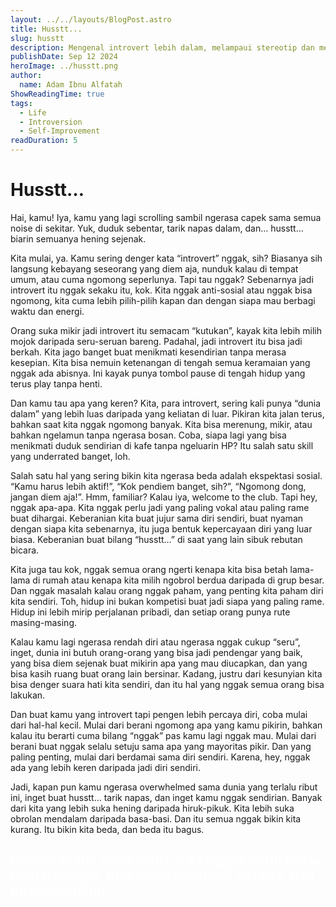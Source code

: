 ```yaml
---
layout: ../../layouts/BlogPost.astro
title: Husstt...
slug: husstt
description: Mengenal introvert lebih dalam, melampaui stereotip dan menemukan kekuatan dalam keheningan.
publishDate: Sep 12 2024
heroImage: ../husstt.png
author:
  name: Adam Ibnu Alfatah
ShowReadingTime: true
tags:
  - Life
  - Introversion
  - Self-Improvement
readDuration: 5
---
```


# Husstt…

Hai, kamu! Iya, kamu yang lagi scrolling sambil ngerasa capek sama semua noise di sekitar. Yuk, duduk sebentar, tarik napas dalam, dan… husstt… biarin semuanya hening sejenak.

Kita mulai, ya. Kamu sering denger kata “introvert” nggak, sih? Biasanya sih langsung kebayang seseorang yang diem aja, nunduk kalau di tempat umum, atau cuma ngomong seperlunya. Tapi tau nggak? Sebenarnya jadi introvert itu nggak sekaku itu, kok. Kita nggak anti-sosial atau nggak bisa ngomong, kita cuma lebih pilih-pilih kapan dan dengan siapa mau berbagi waktu dan energi.

Orang suka mikir jadi introvert itu semacam “kutukan”, kayak kita lebih milih mojok daripada seru-seruan bareng. Padahal, jadi introvert itu bisa jadi berkah. Kita jago banget buat menikmati kesendirian tanpa merasa kesepian. Kita bisa nemuin ketenangan di tengah semua keramaian yang nggak ada abisnya. Ini kayak punya tombol pause di tengah hidup yang terus play tanpa henti.

Dan kamu tau apa yang keren? Kita, para introvert, sering kali punya “dunia dalam” yang lebih luas daripada yang keliatan di luar. Pikiran kita jalan terus, bahkan saat kita nggak ngomong banyak. Kita bisa merenung, mikir, atau bahkan ngelamun tanpa ngerasa bosan. Coba, siapa lagi yang bisa menikmati duduk sendirian di kafe tanpa ngeluarin HP? Itu salah satu skill yang underrated banget, loh.

Salah satu hal yang sering bikin kita ngerasa beda adalah ekspektasi sosial. “Kamu harus lebih aktif!”, “Kok pendiem banget, sih?”, “Ngomong dong, jangan diem aja!”. Hmm, familiar? Kalau iya, welcome to the club. Tapi hey, nggak apa-apa. Kita nggak perlu jadi yang paling vokal atau paling rame buat dihargai. Keberanian kita buat jujur sama diri sendiri, buat nyaman dengan siapa kita sebenarnya, itu juga bentuk kepercayaan diri yang luar biasa. Keberanian buat bilang “husstt…” di saat yang lain sibuk rebutan bicara.

Kita juga tau kok, nggak semua orang ngerti kenapa kita bisa betah lama-lama di rumah atau kenapa kita milih ngobrol berdua daripada di grup besar. Dan nggak masalah kalau orang nggak paham, yang penting kita paham diri kita sendiri. Toh, hidup ini bukan kompetisi buat jadi siapa yang paling rame. Hidup ini lebih mirip perjalanan pribadi, dan setiap orang punya rute masing-masing.

Kalau kamu lagi ngerasa rendah diri atau ngerasa nggak cukup “seru”, inget, dunia ini butuh orang-orang yang bisa jadi pendengar yang baik, yang bisa diem sejenak buat mikirin apa yang mau diucapkan, dan yang bisa kasih ruang buat orang lain bersinar. Kadang, justru dari kesunyian kita bisa denger suara hati kita sendiri, dan itu hal yang nggak semua orang bisa lakukan.

Dan buat kamu yang introvert tapi pengen lebih percaya diri, coba mulai dari hal-hal kecil. Mulai dari berani ngomong apa yang kamu pikirin, bahkan kalau itu berarti cuma bilang “nggak” pas kamu lagi nggak mau. Mulai dari berani buat nggak selalu setuju sama apa yang mayoritas pikir. Dan yang paling penting, mulai dari berdamai sama diri sendiri. Karena, hey, nggak ada yang lebih keren daripada jadi diri sendiri.

Jadi, kapan pun kamu ngerasa overwhelmed sama dunia yang terlalu ribut ini, inget buat husstt… tarik napas, dan inget kamu nggak sendirian. Banyak dari kita yang lebih suka hening daripada hiruk-pikuk. Kita lebih suka obrolan mendalam daripada basa-basi. Dan itu semua nggak bikin kita kurang. Itu bikin kita beda, dan beda itu bagus.

<h2 style="color:white;"> Cheers to the quiet souls. Kita nggak perlu teriak buat didengar. Kita cuma perlu jadi diri kita, dan itu udah cukup. </h2>